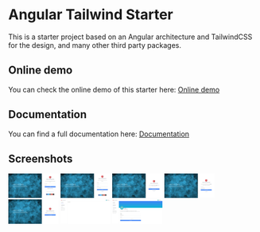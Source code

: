 # Angular Tailwind Starter

This is a starter project based on an Angular architecture and TailwindCSS for the design, and many other third party packages.

## Online demo

You can check the online demo of this starter here: [Online demo](https://ng-tailwind-starter.herokuapp.com/auth)

## Documentation

You can find a full documentation here: [Documentation](https://devaslanphp.github.io/ng-tailwind-starter/)

## Screenshots

<img src="github-contents/login.png" width="20%"></img> 
<img src="github-contents/register.png" width="20%"></img> 
<img src="github-contents/forgot-password.png" width="20%"></img> 
<img src="github-contents/recover-password.png" width="20%"></img> 
<img src="github-contents/verify.png" width="20%"></img> 
<img src="github-contents/dashboard.png" width="20%"></img> 
<img src="github-contents/profile.png" width="20%"></img> 

